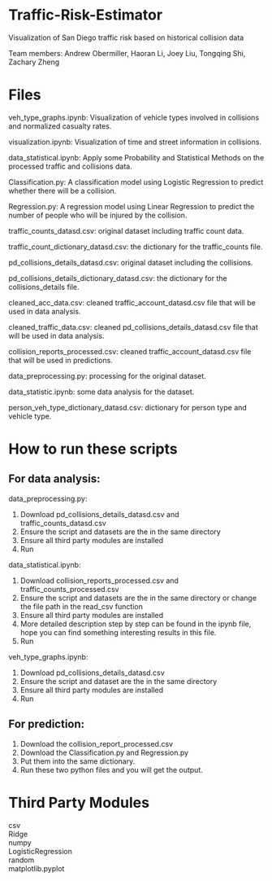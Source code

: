 # Traffic-Risk-Estimator
Visualization of San Diego traffic risk based on historical collision data

Team members: Andrew Obermiller, Haoran Li, Joey Liu, Tongqing Shi, Zachary Zheng
# Files
veh_type_graphs.ipynb: Visualization of vehicle types involved in collisions and normalized casualty rates.

visualization.ipynb: Visualization of time and street information in collisions.

data_statistical.ipynb: Apply some Probability and Statistical Methods on the processed traffic and collisions data.

Classification.py: A classification model using Logistic Regression to predict whether there will be a collision.  

Regression.py: A regression model using Linear Regression to predict the number of people who will be injured by the collision.  

traffic_counts_datasd.csv: original dataset including traffic count data.  

traffic_count_dictionary_datasd.csv: the dictionary for the traffic_counts file.  

pd_collisions_details_datasd.csv: original dataset including the collisions.  

pd_collisions_details_dictionary_datasd.csv: the dictionary for the collisions_details file.  

cleaned_acc_data.csv: cleaned traffic_account_datasd.csv file that will be used in data analysis.  

cleaned_traffic_data.csv: cleaned pd_collisions_details_datasd.csv file that will be used in data analysis.  

collision_reports_processed.csv: cleaned traffic_account_datasd.csv file that will be used in predictions.  

data_preprocessing.py: processing for the original dataset.  

data_statistic.ipynb: some data analysis for the dataset.  

person_veh_type_dictionary_datasd.csv: dictionary for person type and vehicle type.  

# How to run these scripts
## For data analysis:

data_preprocessing.py:
1. Download pd_collisions_details_datasd.csv and traffic_counts_datasd.csv
2. Ensure the script and datasets are the in the same directory
3. Ensure all third party modules are installed
4. Run

data_statistical.ipynb:
1. Download collision_reports_processed.csv and traffic_counts_processed.csv
2. Ensure the script and datasets are the in the same directory or change the file path in the read_csv function
3. Ensure all third party modules are installed
4. More detailed description step by step can be found in the ipynb file, hope you can find something interesting results in this file.
5. Run


veh_type_graphs.ipynb:
1. Download pd_collisions_details_datasd.csv
2. Ensure the script and dataset are the in the same directory
3. Ensure all third party modules are installed
4. Run

## For prediction:
1. Download the collision_report_processed.csv
2. Download the Classification.py and Regression.py
3. Put them into the same dictionary.
4. Run these two python files and you will get the output.

# Third Party Modules
csv  
Ridge  
numpy  
LogisticRegression  
random  
matplotlib.pyplot  

